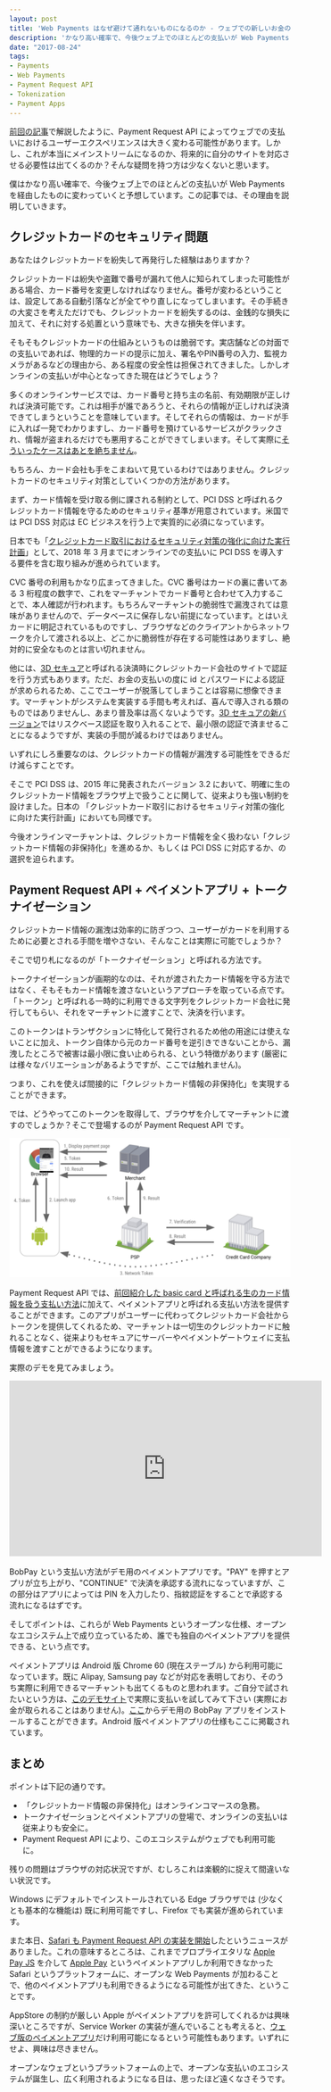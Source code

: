 ```yaml
---
layout: post
title: 'Web Payments はなぜ避けて通れないものになるのか - ウェブでの新しいお金の払い方'
description: 'かなり高い確率で、今後ウェブ上でのほとんどの支払いが Web Payments を経由したものに変わっていくと予想しています。その理由を説明します。'
date: "2017-08-24"
tags:
- Payments
- Web Payments
- Payment Request API
- Tokenization
- Payment Apps
---
```

[前回の記事](https://blog.agektmr.com/2017/07/conversion-api.html)で解説したように、Payment Request API によってウェブでの支払いにおけるユーザーエクスペリエンスは大きく変わる可能性があります。しかし、これが本当にメインストリームになるのか、将来的に自分のサイトを対応させる必要性は出てくるのか？そんな疑問を持つ方は少なくないと思います。

僕はかなり高い確率で、今後ウェブ上でのほとんどの支払いが Web Payments を経由したものに変わっていくと予想しています。この記事では、その理由を説明していきます。
<!-- excerpt -->

## クレジットカードのセキュリティ問題
あなたはクレジットカードを紛失して再発行した経験はありますか？

クレジットカードは紛失や盗難で番号が漏れて他人に知られてしまった可能性がある場合、カード番号を変更しなければなりません。番号が変わるということは、設定してある自動引落などが全てやり直しになってしまいます。その手続きの大変さを考えただけでも、クレジットカードを紛失するのは、金銭的な損失に加えて、それに対する処置という意味でも、大きな損失を伴います。

そもそもクレジットカードの仕組みというものは脆弱です。実店舗などの対面での支払いであれば、物理的カードの提示に加え、署名やPIN番号の入力、監視カメラがあるなどの理由から、ある程度の安全性は担保されてきました。しかしオンラインの支払いが中心となってきた現在はどうでしょう？

多くのオンラインサービスでは、カード番号と持ち主の名前、有効期限が正しければ決済可能です。これは相手が誰であろうと、それらの情報が正しければ決済できてしまうということを意味しています。そしてそれらの情報は、カードが手に入れば一発でわかりますし、カード番号を預けているサービスがクラックされ、情報が盗まれるだけでも悪用することができてしまいます。そして実際に[そういったケースはあとを絶ちません](http://www.j-credit.or.jp/download/news20160630.pdf)。

もちろん、カード会社も手をこまねいて見ているわけではありません。クレジットカードのセキュリティ対策としていくつかの方法があります。

まず、カード情報を受け取る側に課される制約として、PCI DSS と呼ばれるクレジットカード情報を守るためのセキュリティ基準が用意されています。米国では PCI DSS 対応は EC ビジネスを行う上で実質的に必須になっています。

日本でも「[クレジットカード取引におけるセキュリティ対策の強化に向けた実行計画](http://www.meti.go.jp/press/2016/03/20170308003/20170308003.html)」として、2018 年 3 月までにオンラインでの支払いに PCI DSS を導入する要件を含む取り組みが進められています。

CVC 番号の利用もかなり広まってきました。CVC 番号はカードの裏に書いてある 3 桁程度の数字で、これをマーチャントでカード番号と合わせて入力することで、本人確認が行われます。もちろんマーチャントの脆弱性で漏洩されては意味がありませんので、データベースに保存しない前提になっています。とはいえカードに明記されているものですし、ブラウザなどのクライアントからネットワークを介して渡される以上、どこかに脆弱性が存在する可能性はありますし、絶対的に安全なものとは言い切れません。

他には、[3D セキュア](https://ja.wikipedia.org/wiki/3D%E3%82%BB%E3%82%AD%E3%83%A5%E3%82%A2)と呼ばれる決済時にクレジットカード会社のサイトで認証を行う方式もあります。ただ、お金の支払いの度に id とパスワードによる認証が求められるため、ここでユーザーが脱落してしまうことは容易に想像できます。マーチャントがシステムを実装する手間も考えれば、喜んで導入される類のものではありませんし、あまり普及率は高くないようです。[3D セキュアの新バージョン](http://www.sbbit.jp/article/cont1/33946)ではリスクベース認証を取り入れることで、最小限の認証で済ませることになるようですが、実装の手間が減るわけではありません。

いずれにしろ重要なのは、クレジットカードの情報が漏洩する可能性をできるだけ減らすことです。

そこで PCI DSS は、2015 年に発表されたバージョン 3.2 において、明確に生のクレジットカード情報をブラウザ上で扱うことに関して、従来よりも強い制約を設けました。日本の 「クレジットカード取引におけるセキュリティ対策の強化に向けた実行計画」においても同様です。

今後オンラインマーチャントは、クレジットカード情報を全く扱わない「クレジットカード情報の非保持化」を進めるか、もしくは PCI DSS に対応するか、の選択を迫られます。

## Payment Request API + ペイメントアプリ + トークナイゼーション
クレジットカード情報の漏洩は効率的に防ぎつつ、ユーザーがカードを利用するために必要とされる手間を増やさない、そんなことは実際に可能でしょうか？

そこで切り札になるのが「トークナイゼーション」と呼ばれる方法です。

トークナイゼーションが画期的なのは、それが渡されたカード情報を守る方法ではなく、そもそもカード情報を渡さないというアプローチを取っている点です。「トークン」と呼ばれる一時的に利用できる文字列をクレジットカード会社に発行してもらい、それをマーチャントに渡すことで、決済を行います。

このトークンはトランザクションに特化して発行されるため他の用途には使えないことに加え、トークン自体から元のカード番号を逆引きできないことから、漏洩したところで被害は最小限に食い止められる、という特徴があります (厳密には様々なバリエーションがあるようですが、ここでは触れません)。

つまり、これを使えば間接的に「クレジットカード情報の非保持化」を実現することができます。

では、どうやってこのトークンを取得して、ブラウザを介してマーチャントに渡すのでしょうか？そこで登場するのが Payment Request API です。

![Payment Request API + ペイメントアプリ + トークナイゼーション](/images/2017/tokenization.png)

Payment Request API では、[前回紹介した basic card と呼ばれる生のカード情報を扱う支払い方法](https://blog.agektmr.com/2017/07/conversion-api.html)に加えて、ペイメントアプリと呼ばれる支払い方法を提供することができます。このアプリがユーザーに代わってクレジットカード会社からトークンを提供してくれるため、マーチャントは一切生のクレジットカードに触れることなく、従来よりもセキュアにサーバーやペイメントゲートウェイに支払情報を渡すことができるようになります。

実際のデモを見てみましょう。

<iframe width="560" height="315" src="https://www.youtube.com/embed/3eP-FRdbDa8" frameborder="0" allowfullscreen></iframe>

BobPay という支払い方法がデモ用のペイメントアプリです。"PAY" を押すとアプリが立ち上がり、"CONTINUE" で決済を承認する流れになっていますが、この部分はアプリによっては PIN を入力したり、指紋認証をすることで承認する流れになるはずです。

そしてポイントは、これらが Web Payments というオープンな仕様、オープンなエコシステム上で成り立っているため、誰でも独自のペイメントアプリを提供できる、という点です。

ペイメントアプリは Android 版 Chrome 60 (現在ステーブル) から利用可能になっています。既に Alipay, Samsung pay などが対応を表明しており、そのうち実際に利用できるマーチャントも出てくるものと思われます。ご自分で試されたいという方は、[このデモサイト](https://polykart-credential-payment.appspot.com/)で実際に支払いを試してみて下さい (実際にお金が取られることはありません)。[ここ](https://bobpay.xyz/)からデモ用の BobPay アプリをインストールすることができます。Android 版ペイメントアプリの仕様もここに掲載されています。

## まとめ
ポイントは下記の通りです。

* 「クレジットカード情報の非保持化」はオンラインコマースの急務。
* トークナイゼーションとペイメントアプリの登場で、オンラインの支払いは従来よりも安全に。
* Payment Request API により、このエコシステムがウェブでも利用可能に。

残りの問題はブラウザの対応状況ですが、むしろこれは楽観的に捉えて間違いない状況です。

Windows にデフォルトでインストールされている Edge ブラウザでは (少なくとも基本的な機能は) 既に利用可能ですし、Firefox でも実装が進められています。

また本日、[Safari も Payment Request API の実装を開始](https://webkit.org/blog/7877/release-notes-for-safari-technology-preview-38/)したというニュースがありました。これの意味するところは、これまでプロプライエタリな [Apple Pay JS](https://developer.apple.com/documentation/applepayjs) を介して [Apple Pay](https://www.apple.com/jp/apple-pay/) というペイメントアプリしか利用できなかった Safari というプラットフォームに、オープンな Web Payments が加わることで、他のペイメントアプリも利用できるようになる可能性が出てきた、ということです。

AppStore の制約が厳しい Apple がペイメントアプリを許可してくれるかは興味深いところですが、Service Worker の実装が進んでいることも考えると、[ウェブ版のペイメントアプリ](https://www.w3.org/TR/payment-handler/)だけ利用可能になるという可能性もあります。いずれにせよ、興味は尽きません。

オープンなウェブというプラットフォームの上で、オープンな支払いのエコシステムが誕生し、広く利用されるようになる日は、思ったほど遠くなさそうです。
